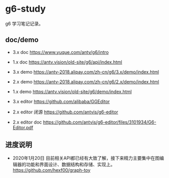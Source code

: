 # g6-study

g6 学习笔记记录。

## doc/demo

- 3.x doc <https://www.yuque.com/antv/g6/intro>
- 1.x doc <https://antv.vision/old-site/g6/api/index.html>
  
- 3.x demo <https://antv-2018.alipay.com/zh-cn/g6/3.x/demo/index.html>
- 2.x demo <https://antv-2018.alipay.com/zh-cn/g6/2.x/demo/index.html>
- 1.x demo <https://antv.vision/old-site/g6/demo/index.html>

- 3.x editor <https://github.com/alibaba/GGEditor>
- 2.x editor 闭源 <https://github.com/antvis/g6-editor>
- 2.x editor doc <https://github.com/antvis/g6-editor/files/3101934/G6-Editor.pdf>

## 进度说明

- 2020年1月20日 目前相关API都已经有大致了解，接下来精力主要集中在图编辑器的功能和界面设计、数据结构和存储、实现上。 <https://github.com/hexf00/graph-toy>

